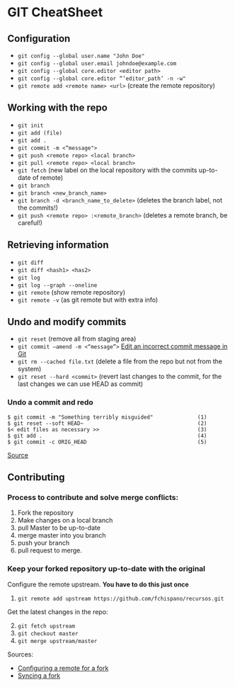 # GIT CheatSheet
## Configuration
* `git config --global user.name "John Doe"`
* `git config --global user.email johndoe@example.com`
* `git config --global core.editor <editor path>`
* `git config --global core.editor “’editor_path’ -n -w"`
* `git remote add <remote name> <url>` (create the remote repository)

## Working with the repo
* `git init`
* `git add (file)`
* `git add .`
* `git commit -m <“message">`
* `git push <remote repo> <local branch>`
* `git pull <remote repo> <local branch>`
* `git fetch` (new label on the local repository with the commits up-to-date of remote)
* `git branch`
* `git branch <new_branch_name>`
* `git branch -d <branch_name_to_delete>` (deletes the branch label, not the commits!)
* `git push <remote repo> :<remote_branch>` (deletes a remote branch, be careful!)

## Retrieving information
* `git diff`
* `git diff <hash1> <has2>`
* `git log`
* `git log --graph --oneline`
* `git remote` (show remote repository)
* `git remote -v` (as git remote but with extra info)

## Undo and modify commits
* `git reset` (remove all from staging area)
* `git commit —amend -m <“message”>` [Edit an incorrect commit message in Git](http://stackoverflow.com/questions/179123/edit-an-incorrect-commit-message-in-git)
* `git rm --cached file.txt` (delete a file from the  repo but not from the system)
* `git reset --hard <commit>` (revert last changes to the commit, for the last changes we can use HEAD as commit)

### Undo a commit and redo
```
$ git commit -m "Something terribly misguided"              (1)
$ git reset --soft HEAD~                                    (2)
$< edit files as necessary >>                               (3)
$ git add .                                                 (4)
$ git commit -c ORIG_HEAD                                   (5)
```
[Source](http://stackoverflow.com/questions/927358/how-do-you-undo-the-last-commit)

## Contributing

### Process to contribute and solve merge conflicts:
1. Fork the repository
2. Make changes on a local branch
3. pull Master to be up-to-date
4. merge master into you branch
5. push your branch
6. pull request to merge.

### Keep your forked repository up-to-date with the original
Configure the remote upstream. **You have to do this just once**

1. `git remote add upstream https://github.com/fchispano/recursos.git`

Get the latest changes in the repo:

2. `git fetch upstream`
3. `git checkout master`
4. `git merge upstream/master`

Sources:
* [Configuring a remote for a fork](https://help.github.com/articles/configuring-a-remote-for-a-fork/)
* [Syncing a fork](https://help.github.com/articles/syncing-a-fork/)
